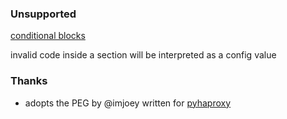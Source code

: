 ### Unsupported
[conditional blocks](https://www.haproxy.com/documentation/hapee/latest/onepage/#2.4)

invalid code inside a section will be interpreted as a config value

### Thanks
- adopts the PEG by @imjoey written for [pyhaproxy](https://github.com/imjoey/pyhaproxy)
